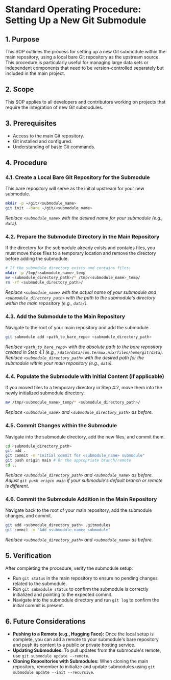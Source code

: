 # Standard Operating Procedure: Setting Up a New Git Submodule

## 1. Purpose
This SOP outlines the process for setting up a new Git submodule within the main repository, using a local bare Git repository as the upstream source. This procedure is particularly useful for managing large data sets or independent components that need to be version-controlled separately but included in the main project.

## 2. Scope
This SOP applies to all developers and contributors working on projects that require the integration of new Git submodules.

## 3. Prerequisites
*   Access to the main Git repository.
*   Git installed and configured.
*   Understanding of basic Git commands.

## 4. Procedure

### 4.1. Create a Local Bare Git Repository for the Submodule
This bare repository will serve as the initial upstream for your new submodule.

```bash
mkdir -p ~/git/<submodule_name>
git init --bare ~/git/<submodule_name>
```
*Replace `<submodule_name>` with the desired name for your submodule (e.g., `data`).*

### 4.2. Prepare the Submodule Directory in the Main Repository
If the directory for the submodule already exists and contains files, you must move those files to a temporary location and remove the directory before adding the submodule.

```bash
# If the submodule directory exists and contains files:
mkdir -p /tmp/<submodule_name>_temp
mv <submodule_directory_path>/* /tmp/<submodule_name>_temp/
rm -rf <submodule_directory_path>/
```
*Replace `<submodule_name>` with the actual name of your submodule and `<submodule_directory_path>` with the path to the submodule's directory within the main repository (e.g., `data/`).*

### 4.3. Add the Submodule to the Main Repository
Navigate to the root of your main repository and add the submodule.

```bash
git submodule add <path_to_bare_repo> <submodule_directory_path>
```
*Replace `<path_to_bare_repo>` with the absolute path to the bare repository created in Step 4.1 (e.g., `/data/data/com.termux.nix/files/home/git/data`).*
*Replace `<submodule_directory_path>` with the desired path for the submodule within your main repository (e.g., `data`).*

### 4.4. Populate the Submodule with Initial Content (if applicable)
If you moved files to a temporary directory in Step 4.2, move them into the newly initialized submodule directory.

```bash
mv /tmp/<submodule_name>_temp/* <submodule_directory_path>/
```
*Replace `<submodule_name>` and `<submodule_directory_path>` as before.*

### 4.5. Commit Changes within the Submodule
Navigate into the submodule directory, add the new files, and commit them.

```bash
cd <submodule_directory_path>
git add .
git commit -m "Initial commit for <submodule_name> submodule"
git push origin main # Or the appropriate branch/remote
cd ..
```
*Replace `<submodule_directory_path>` and `<submodule_name>` as before. Adjust `git push origin main` if your submodule's default branch or remote is different.*

### 4.6. Commit the Submodule Addition in the Main Repository
Navigate back to the root of your main repository, add the submodule changes, and commit.

```bash
git add <submodule_directory_path> .gitmodules
git commit -m "Add <submodule_name> submodule"
```
*Replace `<submodule_directory_path>` and `<submodule_name>` as before.*

## 5. Verification
After completing the procedure, verify the submodule setup:
*   Run `git status` in the main repository to ensure no pending changes related to the submodule.
*   Run `git submodule status` to confirm the submodule is correctly initialized and pointing to the expected commit.
*   Navigate into the submodule directory and run `git log` to confirm the initial commit is present.

## 6. Future Considerations
*   **Pushing to a Remote (e.g., Hugging Face):** Once the local setup is complete, you can add a remote to your submodule's bare repository and push its content to a public or private hosting service.
*   **Updating Submodules:** To pull updates from the submodule's remote, use `git submodule update --remote`.
*   **Cloning Repositories with Submodules:** When cloning the main repository, remember to initialize and update submodules using `git submodule update --init --recursive`.
